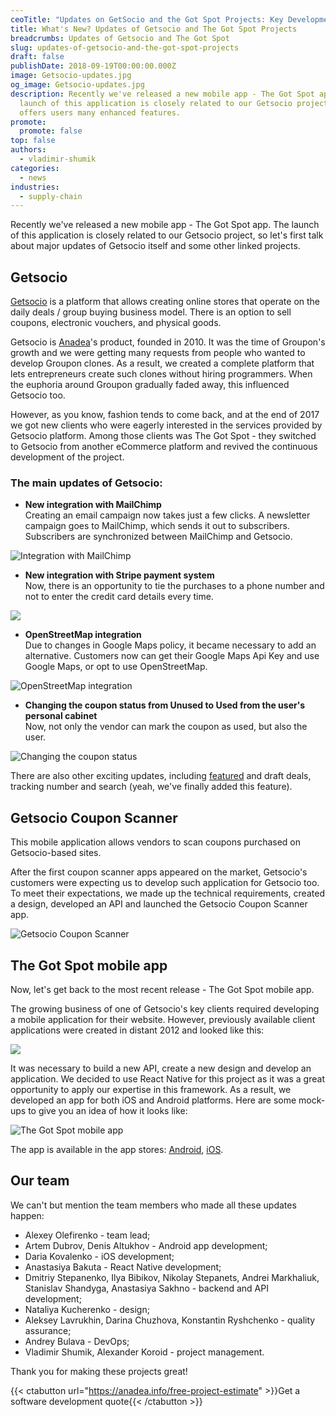 ```yaml
---
ceoTitle: "Updates on GetSocio and the Got Spot Projects: Key Developments"
title: What's New? Updates of Getsocio and The Got Spot Projects
breadcrumbs: Updates of Getsocio and The Got Spot
slug: updates-of-getsocio-and-the-got-spot-projects
draft: false
publishDate: 2018-09-19T00:00:00.000Z
image: Getsocio-updates.jpg
og_image: Getsocio-updates.jpg
description: Recently we've released a new mobile app - The Got Spot app. The
  launch of this application is closely related to our Getsocio project. It
  offers users many enhanced features.
promote:
  promote: false
top: false
authors:
  - vladimir-shumik
categories:
  - news
industries:
  - supply-chain
---
```

Recently we've released a new mobile app - The Got Spot app. The launch of this application is closely related to our Getsocio project, so let's first talk about major updates of Getsocio itself and some other linked projects.

## Getsocio

[Getsocio](https://anadea.info/projects/getsocio) is a platform that allows creating online stores that operate on the daily deals / group buying business model. There is an option to sell coupons, electronic vouchers, and physical goods.

Getsocio is [Anadea](https://anadea.info/)'s product, founded in 2010. It was the time of Groupon's growth and we were getting many requests from people who wanted to develop Groupon clones. As a result, we created a complete platform that lets entrepreneurs create such clones without hiring programmers. When the euphoria around Groupon gradually faded away, this influenced Getsocio too.

However, as you know, fashion tends to come back, and at the end of 2017 we got new clients who were eagerly interested in the services provided by Getsocio platform. Among those clients was The Got Spot - they switched to Getsocio from another eCommerce platform and revived the continuous development of the project.

### The main updates of Getsocio:

* **New integration with MailChimp** <br>
  Creating an email campaign now takes just a few clicks. A newsletter campaign goes to MailChimp, which sends it out to subscribers. Subscribers are synchronized between MailChimp and Getsocio.

![Integration with MailChimp](Mailchimp_integration.png)

* **New integration with Stripe payment system** <br>
  Now, there is an opportunity to tie the purchases to a phone number and not to enter the credit card details every time.

![](Stripe.png)

* **OpenStreetMap integration** <br>
  Due to changes in Google Maps policy, it became necessary to add an alternative. Customers now can get their Google Maps Api Key and use Google Maps, or opt to use OpenStreetMap.

![OpenStreetMap integration](OpenStreetMap.png)

* **Changing the coupon status from Unused to Used from the user's personal cabinet** <br>
  Now, not only the vendor can mark the coupon as used, but also the user.

![Changing the coupon status](Coupon_status.png)

There are also other exciting updates, including <a href="https://getsocio.com/blog/featured-deals" target="_blank">featured</a> and draft deals, tracking number and search (yeah, we've finally added this feature).

## Getsocio Coupon Scanner

This mobile application allows vendors to scan coupons purchased on Getsocio-based sites.

After the first coupon scanner apps appeared on the market, Getsocio's customers were expecting us to develop such application for Getsocio too. To meet their expectations, we made up the technical requirements, created a design, developed an API and launched the Getsocio Coupon Scanner app.

![Getsocio Coupon Scanner](GCS_ios.jpg)

## The Got Spot mobile app

Now, let's get back to the most recent release - The Got Spot mobile app.

The growing business of one of Getsocio's key clients required developing a mobile application for their website. However, previously available client applications were created in distant 2012 and looked like this:

![](Getsocio_mobile_old.jpg)

It was necessary to build a new API, create a new design and develop an application. We decided to use React Native for this project as it was a great opportunity to apply our expertise in this framework. As a result, we developed an app for both iOS and Android platforms. Here are some mock-ups to give you an idea of how it looks like:

![The Got Spot mobile app](Thegotspot_ios.jpg)

The app is available in the app stores: <a href="https://play.google.com/store/apps/details?id=com.getsocio" rel="nofollow" target="_blank">Android</a>, <a href="https://itunes.apple.com/us/app/the-got-spot/id1429976980" rel="nofollow" target="_blank">iOS</a>.

## Our team

We can't but mention the team members who made all these updates happen:

* Alexey Olefirenko - team lead;
* Artem Dubrov, Denis Altukhov - Android app development;
* Daria Kovalenko - iOS development;
* Anastasiya Bakuta - React Native development;
* Dmitriy Stepanenko, Ilya Bibikov, Nikolay Stepanets, Andrei Markhaliuk, Stanislav Shandyga, Anastasiya Sakhno - backend and API development;
* Nataliya Kucherenko - design;
* Aleksey Lavrukhin, Darina Chuzhova, Konstantin Ryshchenko - quality assurance;
* Andrey Bulava - DevOps;
* Vladimir Shumik, Alexander Koroid - project management.

Thank you for making these projects great!

{{< ctabutton url="https://anadea.info/free-project-estimate" >}}Get a software development quote{{< /ctabutton >}}
